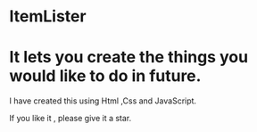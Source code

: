 # ItemLister
<h1>It lets you create the things you would like to do in future.</h1>
<p>I have created this using Html ,Css and JavaScript.</p>
<p>
  If you like it , please give it a star.
</p>
